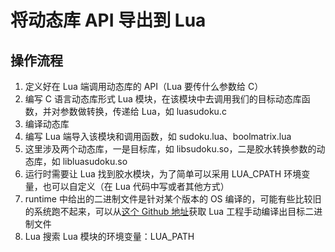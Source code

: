 # 将动态库 API 导出到 Lua

## 操作流程

1. 定义好在 Lua 端调用动态库的 API（Lua 要传什么参数给 C）
2. 编写 C 语言动态库形式 Lua 模块，在该模块中去调用我们的目标动态库函数，并对参数做转换，传递给 Lua，如 luasudoku.c
3. 编译动态库
4. 编写 Lua 端导入该模块和调用函数，如 sudoku.lua、boolmatrix.lua
5. 这里涉及两个动态库，一是目标库，如 libsudoku.so，二是胶水转换参数的动态库，如 libluasudoku.so
6. 运行时需要让 Lua 找到胶水模块，为了简单可以采用 LUA_CPATH 环境变量，也可以自定义（在 Lua 代码中写或者其他方式）
7. runtime 中给出的二进制文件是针对某个版本的 OS 编译的，可能有些比较旧的系统跑不起来，可以从[这个 Github 地址](https://github.com/zhyingkun/lua-5.3.5)获取 Lua 工程手动编译出目标二进制文件
8. Lua 搜索 Lua 模块的环境变量：LUA_PATH

